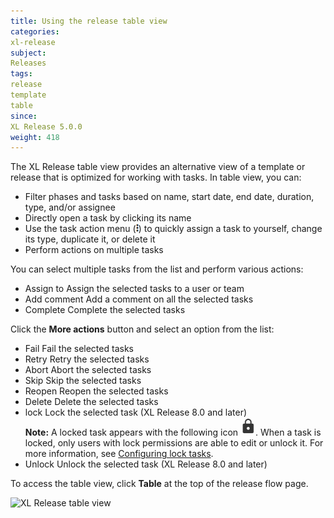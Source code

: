 ```yaml
---
title: Using the release table view
categories:
xl-release
subject:
Releases
tags:
release
template
table
since:
XL Release 5.0.0
weight: 418
---
```


The XL Release table view provides an alternative view of a template or release that is optimized for working with tasks. In table view, you can:

* Filter phases and tasks based on name, start date, end date, duration, type, and/or assignee
* Directly open a task by clicking its name
* Use the task action menu (![Task action menu](/images/menu_three_dots.png)) to quickly assign a task to yourself, change its type, duplicate it, or delete it
* Perform actions on multiple tasks

You can select multiple tasks from the list and perform various actions:
* Assign to Assign the selected tasks to a user or team
* Add comment Add a comment on all the selected tasks
* Complete Complete the selected tasks

Click the **More actions** button and select an option from the list:
* Fail Fail the selected tasks
* Retry Retry the selected tasks
* Abort Abort the selected tasks
* Skip Skip the selected tasks
* Reopen Reopen the selected tasks
* Delete Delete the selected tasks
* lock Lock the selected task (XL Release 8.0 and later)   
 **Note:** A locked task appears with the following icon ![Locked task icon](../images/lock-icon.png). When a task is locked, only users with lock permissions are able to edit or unlock it. For more information, see [Configuring lock tasks](http://docs.xebialabs.com/xl-release/how-to/configure-lock-tasks.markdown).
* Unlock Unlock the selected task (XL Release 8.0 and later)

To access the table view, click **Table** at the top of the release flow page.

![XL Release table view](../images/release-table-view.png)
